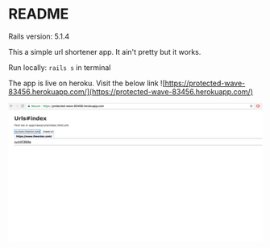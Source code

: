 # README

Rails version: 5.1.4

This a simple url shortener app.  It ain't pretty but it works.

Run locally: `rails s` in terminal

The app is live on heroku.  Visit the below link
![https://protected-wave-83456.herokuapp.com/](https://protected-wave-83456.herokuapp.com/)


![Screenshot of app](/app/assets/images/url_short_sc.png?raw=true "Home Page")
